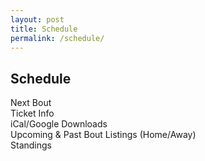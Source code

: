 ```yaml
---
layout: post
title: Schedule
permalink: /schedule/
---
```


## Schedule

<div class="pure-g">
  <div class="pure-u-1 pure-u-md-3-5 hl"><div class="l_box">Next Bout</div></div>
  <div class="pure-u-1 pure-u-md-2-5 hl"><div class="l_box">Ticket Info</div></div>

  <div class="pure-u-1 pure-u-md-4-5 hl"><div class="l_box"></div></div>
  <div class="pure-u-1 pure-u-md-1-5 hl"><div class="l_box smaller">iCal/Google Downloads</div></div>

  <div class="pure-u-1 pure-u-md-1-1 hl"><div class="l_box taller">Upcoming & Past Bout Listings (Home/Away)</div></div>

  <div class="pure-u-1 pure-u-md-1-1 hl"><div class="l_box">Standings</div></div>
</div>
